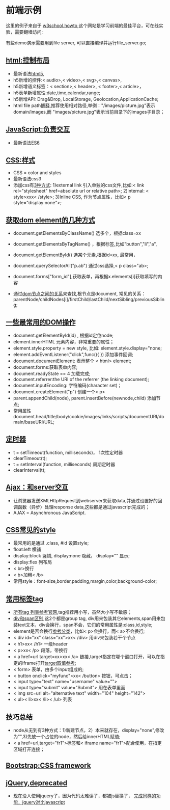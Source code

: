 # 前端示例
这里的例子来自于 [w3school.howto](https://www.w3schools.com/howto/default.asp),这个网站是学习前端的最佳平台，可在线实验，需要翻墙访问;

有些demo演示需要用到file server, 可以直接编译并运行file_server.go;

## [html:控制布局](https://www.w3schools.com/html/default.asp)
- 最新语法[html5](https://www.w3schools.com/html/html5_intro.asp),
- h5新增的控件:< audio>,< video>,< svg>,< canvas>,
- h5新增语义标签：< section>,< header>, < footer>,< article>，
- h5表单新增属性:date,time,calendar,range;
- h5新增API: Drag&Drop, LocalStorage, Geolocation,ApplicationCache;
- html file path[解释](https://www.w3schools.com/html/html_filepaths.asp),推荐使用相对路径,举例："/images/picture.jpg"表示domain/images,而 "images/picture.jpg"表示当前目录下的images子目录；

## [JavaScript:负责交互](https://www.w3schools.com/js/default.asp)
- 最新语法[ES6](https://www.w3schools.com/js/js_es6.asp)


## [CSS:样式](https://www.w3schools.com/css/default.asp)
 - CSS = color and styles 
 - 最新语法css3
 - 添加css有[3种方式](https://www.w3schools.com/css/css_howto.asp):   1)external link 引入单独的css文件,比如:< link rel="stylesheet" href=absolute url or relative path>;
  2)internal: < style>xxx< /style>; 
  3)Inline CSS, 作为节点属性，比如< p style="display:none">;


## [获取dom element的几种方式](https://www.w3schools.com/js/js_htmldom_elements.asp)
- document.getElementsByClassName() 选多个，根据class=xx
- document.getElementsByTagName() ，根据标签,比如"button","li","a",
- document.getElementById() 选某个元素,根据id=xx, 最常用，

- document.querySelectorAll("p.ab") 通过css选择,< p class="ab>;

- document.forms["form_id"],获取表单，再根据x.elements[i]获取填写的内容 

- 通过[dom节点之间的关系](https://www.w3schools.com/js/js_htmldom_navigation.asp)来查找,根节点是document,  常见的关系：parentNode/childNodes[i]/firstChild/lastChild/nextSibling/previousSibling;



## [一些最常用的DOM操作](https://www.w3schools.com/js/js_htmldom_document.asp)
- document.getElementById(id) , 根据id定位node;
- element.innerHTML 元素内容，非常重要的属性；
- element.style.property = new style, 比如: element.style.display="none;
- element.addEventListener("click",func(){ }) 添加事件回调;
- document.documentElement:	表示整个 < html> element;
- document.forms:获取表单内容;
- document.readyState == 4 加载完成;
- document.referrer:the URI of the referrer (the linking document);
- document.inputEncoding: 字符编码(character set)；
- document.createElement("p") 创建一个< p>
- parent.appendChild(node), parent.insertBefore(newnode,child) 添加节点;
- 常用属性document.head/title/body/cookie/images/links/scripts/documentURI/domain/baseURI/URL;


## [定时器](https://www.w3schools.com/js/js_timing.asp)
- t = setTimeout(function, milliseconds)， 1次性定时器
- clearTimeout(t);
- t = setInterval(function, milliseconds) 周期定时器
- clearInterval(t);

## [Ajax：和server交互 ](https://www.w3schools.com/js/js_ajax_intro.asp)
- 让浏览器发送XMLHttpRequest到webserver来获取data,并通过设置好的回调函数（异步）处理response data,这些都是通过javascript完成的；
- AJAX = Asynchronous JavaScript.


## [CSS常见的style](https://www.w3schools.com/css/css_intro.asp)
- 最常用的是通过 .class,   #id 设置style;
- float:left  横铺
- display:block 竖铺, display:none 隐藏， display="" 显示;
- display:flex 列布局
- < br>换行
- < b>加粗< /b>
- 常用style：font-size,border,padding,margin,color,background-color;


## [常用标签tag](https://www.w3schools.com/tags/default.asp)
- [所有tag 列表参考官网](https://www.w3schools.com/tags/default.asp),tag推荐用小写，虽然大小写不敏感；
- [div和span区别](https://www.w3schools.com/html/html_blocks.asp),这2个都是group tag, div用来包装其它elements,span用来包装text文本，div会换行，span不会，它们的常用属性是:class,id,style;
- element是否会换行[参考分类](https://www.w3schools.com/html/html_blocks.asp)，比如< p>会换行，而< a>不会换行;
- < div id="xx" class="xx">xx< /div> 用div来包装若干个节点
- < h1>xx< /h1>  一级header
- < p>xx< /p>  段落，带换行
- < a href=url target=xx>xx< /a> 链接,target指定在哪个窗口打开，可以在指定的iframe打开[target取值参考](https://www.w3schools.com/html/html_links.asp);
- < form> 表单，由多个input组成的;
- < button onclick="myfunc">xx< /button> 按钮，可点击；
- < input type="text" name="username" value="">
- < input type="submit" value="Submit"> 用在表单里面
- < img src=url alt="alternative text" width="104" height="142">
- < ul>< li>xx< /li>< /ul> 列表

## 技巧总结
- node从无到有3种方式：1)新建节点，2）本来就存在，display="none",修改为"",3)先放一个占位的node，然后给innerHTML赋值;
- < a href=url,target="fr1">标签和< iframe name="fr1">配合使用，在指定区域打开连接；

## [Bootstrap:CSS framework](https://www.w3schools.com/bootstrap/bootstrap_ver.asp)


## [jQuery,deprecated](https://www.w3schools.com/js/js_jquery_selectors.asp)
- 现在没人使用jquery了，因为代码太难读了，都被js替换了，
[完成同样的功能，jquery对比javascript](https://www.w3schools.com/js/js_jquery_selectors.asp)
